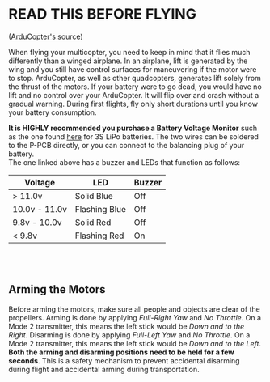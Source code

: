 # **READ THIS BEFORE FLYING** #

([ArduCopter's source](http://code.google.com/p/arducopter/wiki/Quad_Flying))

When flying your multicopter, you need to keep in mind that it flies much differently than a winged airplane.  In an airplane, lift is generated by the wing and you still have control surfaces for maneuvering if the motor were to stop.  ArduCopter, as well as other quadcopters, generates lift solely from the thrust of the motors.  If your battery were to go dead, you would have no lift and no control over your ArduCopter.  It will flip over and crash without a gradual warning.  During first flights, fly only short durations until you know your battery consumption.

**It is HIGHLY recommended you purchase a Battery Voltage Monitor** such as the one found [here](http://www.hobbyking.com/hobbyking/store/uh_viewItem.asp?idProduct=7223) for 3S LiPo batteries.  The two wires can be soldered to the P-PCB directly, or you can connect to the balancing plug of your battery.
<br>
The one linked above has a buzzer and LEDs that function as follows:<br>
<table><thead><th> <b>Voltage</b> </th><th> <b>LED</b> </th><th> <b>Buzzer</b> </th></thead><tbody>
<tr><td> > 11.0v </td><td> Solid Blue </td><td> Off </td></tr>
<tr><td> 10.0v - 11.0v </td><td> Flashing Blue </td><td> Off </td></tr>
<tr><td> 9.8v - 10.0v </td><td> Solid Red </td><td> Off </td></tr>
<tr><td> < 9.8v </td><td> Flashing Red </td><td> On </td></tr></tbody></table>

<br>
<br>

<h2>Arming the Motors</h2>

Before arming the motors, make sure all people and objects are clear of the propellers.  Arming is done by applying <i>Full-Right Yaw</i> and <i>No Throttle</i>.  On a Mode 2 transmitter, this means the left stick would be <i>Down and to the Right</i>.  Disarming is done by applying <i>Full-Left Yaw</i> and <i>No Throttle</i>.  On a Mode 2 transmitter, this means the left stick would be <i>Down and to the Left</i>.  <b>Both the arming and disarming positions need to be held for a few seconds</b>.  This is a safety mechanism to prevent accidental disarming during flight and accidental arming during transportation.